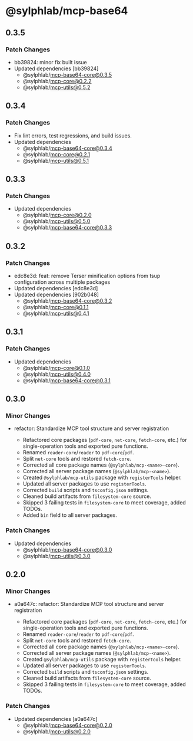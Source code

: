 # @sylphlab/mcp-base64

## 0.3.5

### Patch Changes

- bb39824: minor fix built issue
- Updated dependencies [bb39824]
  - @sylphlab/mcp-base64-core@0.3.5
  - @sylphlab/mcp-core@0.2.2
  - @sylphlab/mcp-utils@0.5.2

## 0.3.4

### Patch Changes

- Fix lint errors, test regressions, and build issues.
- Updated dependencies
  - @sylphlab/mcp-base64-core@0.3.4
  - @sylphlab/mcp-core@0.2.1
  - @sylphlab/mcp-utils@0.5.1

## 0.3.3

### Patch Changes

- Updated dependencies
  - @sylphlab/mcp-core@0.2.0
  - @sylphlab/mcp-utils@0.5.0
  - @sylphlab/mcp-base64-core@0.3.3

## 0.3.2

### Patch Changes

- edc8e3d: feat: remove Terser minification options from tsup configuration across multiple packages
- Updated dependencies [edc8e3d]
- Updated dependencies [902b048]
  - @sylphlab/mcp-base64-core@0.3.2
  - @sylphlab/mcp-core@0.1.1
  - @sylphlab/mcp-utils@0.4.1

## 0.3.1

### Patch Changes

- Updated dependencies
  - @sylphlab/mcp-core@0.1.0
  - @sylphlab/mcp-utils@0.4.0
  - @sylphlab/mcp-base64-core@0.3.1

## 0.3.0

### Minor Changes

- refactor: Standardize MCP tool structure and server registration

  - Refactored core packages (`pdf-core`, `net-core`, `fetch-core`, etc.) for single-operation tools and exported pure functions.
  - Renamed `reader-core`/`reader` to `pdf-core`/`pdf`.
  - Split `net-core` tools and restored `fetch-core`.
  - Corrected all core package names (`@sylphlab/mcp-<name>-core`).
  - Corrected all server package names (`@sylphlab/mcp-<name>`).
  - Created `@sylphlab/mcp-utils` package with `registerTools` helper.
  - Updated all server packages to use `registerTools`.
  - Corrected `build` scripts and `tsconfig.json` settings.
  - Cleaned build artifacts from `filesystem-core` source.
  - Skipped 3 failing tests in `filesystem-core` to meet coverage, added TODOs.
  - Added `bin` field to all server packages.

### Patch Changes

- Updated dependencies
  - @sylphlab/mcp-base64-core@0.3.0
  - @sylphlab/mcp-utils@0.3.0

## 0.2.0

### Minor Changes

- a0a647c: refactor: Standardize MCP tool structure and server registration

  - Refactored core packages (`pdf-core`, `net-core`, `fetch-core`, etc.) for single-operation tools and exported pure functions.
  - Renamed `reader-core`/`reader` to `pdf-core`/`pdf`.
  - Split `net-core` tools and restored `fetch-core`.
  - Corrected all core package names (`@sylphlab/mcp-<name>-core`).
  - Corrected all server package names (`@sylphlab/mcp-<name>`).
  - Created `@sylphlab/mcp-utils` package with `registerTools` helper.
  - Updated all server packages to use `registerTools`.
  - Corrected `build` scripts and `tsconfig.json` settings.
  - Cleaned build artifacts from `filesystem-core` source.
  - Skipped 3 failing tests in `filesystem-core` to meet coverage, added TODOs.

### Patch Changes

- Updated dependencies [a0a647c]
  - @sylphlab/mcp-base64-core@0.2.0
  - @sylphlab/mcp-utils@0.2.0
